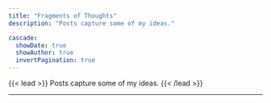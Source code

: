 ```yaml
---
title: "Fragments of Thoughts"
description: "Posts capture some of my ideas."

cascade:
  showDate: true
  showAuthor: true
  invertPagination: true
---
```


{{< lead >}}
Posts capture some of my ideas.
{{< /lead >}}

---
